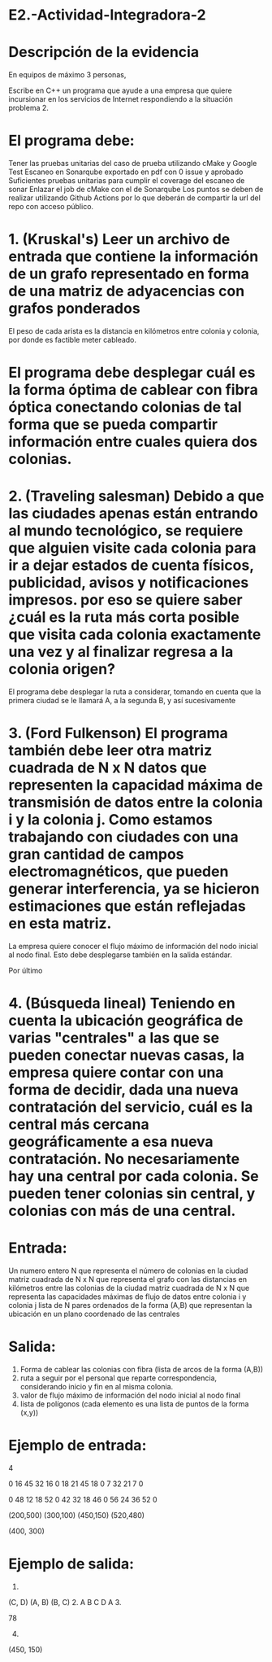 # E2.-Actividad-Integradora-2

# Descripción de la evidencia

En equipos de máximo 3 personas,

Escribe en C++ un programa que ayude a una empresa que quiere incursionar en los servicios de Internet respondiendo a la situación problema 2.

# El programa debe:

Tener las pruebas unitarias del caso de prueba utilizando cMake y Google Test
Escaneo en Sonarqube exportado en pdf con 0 issue y aprobado
Suficientes pruebas unitarias para cumplir el coverage del escaneo de sonar
Enlazar el job de cMake con el de Sonarqube
Los puntos se deben de realizar utilizando Github Actions por lo que deberán de compartir la url del repo con acceso público.

# 1. (Kruskal's)  Leer un archivo de entrada que contiene la información de un grafo representado en forma de una matriz de adyacencias con grafos ponderados
El peso de cada arista es la distancia en kilómetros entre colonia y colonia, por donde es factible meter cableado.

# El programa debe desplegar cuál es la forma óptima de cablear con fibra óptica conectando colonias de tal forma que se pueda compartir información entre cuales quiera dos colonias.

# 2. (Traveling salesman)  Debido a que las ciudades apenas están entrando al mundo tecnológico, se requiere que alguien visite cada colonia para ir a dejar estados de cuenta físicos, publicidad, avisos y notificaciones impresos. por eso se quiere saber ¿cuál es la ruta más corta posible que visita cada colonia exactamente una vez y al finalizar regresa a la colonia origen?
El programa debe desplegar la ruta a considerar, tomando en cuenta que la primera ciudad se le llamará A, a la segunda B, y así sucesivamente

# 3. (Ford Fulkenson) El programa también debe leer otra matriz cuadrada de N x N datos que representen la capacidad máxima de transmisión de datos entre la colonia i y la colonia j. Como estamos trabajando con ciudades con una gran cantidad de campos electromagnéticos, que pueden generar interferencia, ya se hicieron estimaciones que están reflejadas en esta matriz.

La empresa quiere conocer el flujo máximo de información del nodo inicial al nodo final. Esto debe desplegarse también en la salida estándar.

Por último

# 4.  (Búsqueda lineal) Teniendo en cuenta la ubicación geográfica de varias "centrales" a las que se pueden conectar nuevas casas, la empresa quiere contar con una forma de decidir, dada una nueva contratación del servicio, cuál es la central más cercana geográficamente a esa nueva contratación. No necesariamente hay una central por cada colonia. Se pueden tener colonias sin central, y colonias con más de una central.

# Entrada:
Un numero entero N que representa el número de colonias en la ciudad
matriz cuadrada de N x N que representa el grafo con las distancias en kilómetros entre las colonias de la ciudad
matriz cuadrada de N x N que representa las capacidades máximas de flujo de datos entre colonia i y colonia j
lista de N pares ordenados de la forma (A,B) que representan la ubicación en un plano coordenado de las centrales

# Salida:
1. Forma de cablear las colonias con fibra
(lista de arcos de la forma (A,B))
2. ruta a seguir por el personal que reparte correspondencia, considerando inicio y fin en al misma colonia.
3. valor de flujo máximo de información del nodo inicial al nodo final
4. lista de polígonos (cada elemento es una lista de puntos de la forma (x,y))

 

# Ejemplo de entrada:
4

 0 16 45 32
16  0 18 21
45 18  0  7
32 21  7  0

 0 48  12  18
52  0 42 32
18 46  0 56
24 36 52  0

(200,500)
(300,100)
(450,150)
(520,480)

(400, 300)

# Ejemplo de salida:

1.
(C, D)
(A, B)
(B, C)
2.
A B C D A
3.

78

4.
(450, 150)

 
